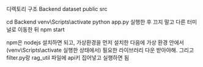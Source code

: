 디렉토리 구조 
Backend 
dataset 
public 
src 


cd Backend 
venv\Scripts\activate 
python app.py 
실행한 후 끄지 말고 다른 터미널로 이동한 뒤 
npm start 



npm은 nodejs 설치하면 되고, 가상환경을 먼저 설치한 다음에 가상 환경 안에서 (venv\Scripts\activate 실행한 상태에서) 필요한 라이브러리 다운 받아야해.
그리고 filter.py랑 rag_util 파일에 api키 집어넣고 실행하면 됨
